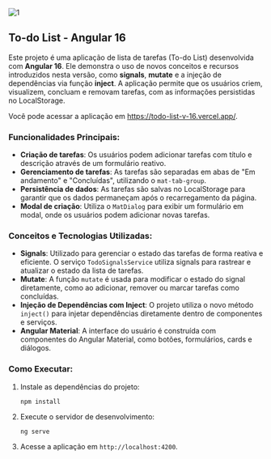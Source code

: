 ![1](https://github.com/user-attachments/assets/09eb17ff-2668-413e-9366-d25e03741857)





<h2>To-do List - Angular 16</h2>

<p>Este projeto é uma aplicação de lista de tarefas (To-do List) desenvolvida com <strong>Angular 16</strong>. Ele demonstra o uso de novos conceitos e recursos introduzidos nesta versão, como <strong>signals</strong>, <strong>mutate</strong> e a injeção de dependências via função <strong>inject</strong>. A aplicação permite que os usuários criem, visualizem, concluam e removam tarefas, com as informações persistidas no LocalStorage.</p>

<p>Você pode acessar a aplicação em <a href="https://todo-list-v-16.vercel.app/" target="_blank">https://todo-list-v-16.vercel.app/</a>.</p>

<h3>Funcionalidades Principais:</h3>
<ul>
  <li><strong>Criação de tarefas</strong>: Os usuários podem adicionar tarefas com título e descrição através de um formulário reativo.</li>
  <li><strong>Gerenciamento de tarefas</strong>: As tarefas são separadas em abas de "Em andamento" e "Concluídas", utilizando o <code>mat-tab-group</code>.</li>
  <li><strong>Persistência de dados</strong>: As tarefas são salvas no LocalStorage para garantir que os dados permaneçam após o recarregamento da página.</li>
  <li><strong>Modal de criação</strong>: Utiliza o <code>MatDialog</code> para exibir um formulário em modal, onde os usuários podem adicionar novas tarefas.</li>
</ul>

<h3>Conceitos e Tecnologias Utilizadas:</h3>
<ul>
  <li><strong>Signals</strong>: Utilizado para gerenciar o estado das tarefas de forma reativa e eficiente. O serviço <code>TodoSignalsService</code> utiliza signals para rastrear e atualizar o estado da lista de tarefas.</li>
  <li><strong>Mutate</strong>: A função <code>mutate</code> é usada para modificar o estado do signal diretamente, como ao adicionar, remover ou marcar tarefas como concluídas.</li>
  <li><strong>Injeção de Dependências com Inject</strong>: O projeto utiliza o novo método <code>inject()</code> para injetar dependências diretamente dentro de componentes e serviços.</li>
  <li><strong>Angular Material</strong>: A interface do usuário é construída com componentes do Angular Material, como botões, formulários, cards e diálogos.</li>
</ul>

<h3>Como Executar:</h3>
<ol>
  <li>Instale as dependências do projeto:
    <pre><code>npm install</code></pre>
  </li>
  <li>Execute o servidor de desenvolvimento:
    <pre><code>ng serve</code></pre>
  </li>
  <li>Acesse a aplicação em <code>http://localhost:4200</code>.</li>
</ol>
